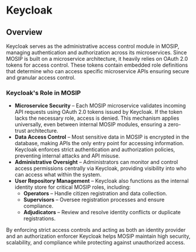 # Keycloak

## Overview
Keycloak serves as the administrative access control module in MOSIP, managing authentication and authorization across its microservices. Since MOSIP is built on a microservice architecture, it heavily relies on OAuth 2.0 tokens for access control. These tokens contain embedded role definitions that determine who can access specific microservice APIs ensuring secure and granular access control.

### Keycloak's Role in MOSIP
 * **Microservice Security** – Each MOSIP microservice validates incoming API requests using OAuth 2.0 tokens issued by Keycloak. If the token lacks the necessary role, access is denied. This mechanism applies universally, even between internal MOSIP modules, ensuring a zero-trust architecture.
 * **Data Access Control** – Most sensitive data in MOSIP is encrypted in the database, making APIs the only entry point for accessing information. Keycloak enforces strict authentication and authorization policies, preventing internal attacks and API misuse.
 * **Administrative Oversight** – Administrators can monitor and control access permissions centrally via Keycloak, providing visibility into who can access what within the system.
 * **User Repository Management** – Keycloak also functions as the internal identity store for critical MOSIP roles, including:
    * **Operators** – Handle citizen registration and data collection.
    * **Supervisors** – Oversee registration processes and ensure compliance.
    * **Adjudicators** – Review and resolve identity conflicts or duplicate registrations.

By enforcing strict access controls and acting as both an identity provider and an authorization enforcer Keycloak helps MOSIP maintain high security, scalability, and compliance while protecting against unauthorized access.



<!--
* Choice of Keycloak as IAM. 
* MOSIP compliant with any OAUTH 2.0 IAM.


## MOSIP theme

## Roles

## Installation

-->